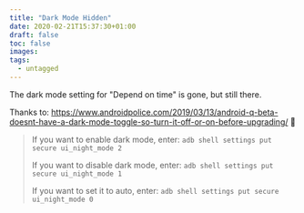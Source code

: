 ```yaml
---
title: "Dark Mode Hidden"
date: 2020-02-21T15:37:30+01:00
draft: false
toc: false
images:
tags: 
  - untagged
---
```


The dark mode setting for "Depend on time" is gone, but still there.

Thanks to: https://www.androidpolice.com/2019/03/13/android-q-beta-doesnt-have-a-dark-mode-toggle-so-turn-it-off-or-on-before-upgrading/ 🎉

> If you want to enable dark mode, enter: `adb shell settings put secure ui_night_mode 2`
> 
> If you want to disable dark mode, enter: `adb shell settings put secure ui_night_mode 1`
> 
> If you want to set it to auto, enter: `adb shell settings put secure ui_night_mode 0`

